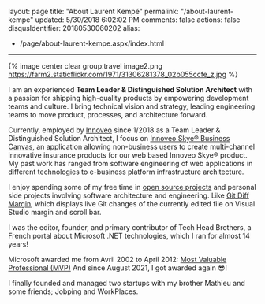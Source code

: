 layout: page
title: "About Laurent Kempé"
permalink: "/about-laurent-kempe"
updated: 5/30/2018 6:02:02 PM
comments: false
actions: false
disqusIdentifier: 20180530060202
alias:
 - /page/about-laurent-kempe.aspx/index.html
---

{% image center clear group:travel image2.png https://farm2.staticflickr.com/1971/31306281378_02b055ccfe_z.jpg %}

I am an experienced **Team Leader & Distinguished Solution Architect** with a passion for shipping high-quality products by empowering development teams and culture. I bring technical vision and strategy, leading engineering teams to move product, processes, and architecture forward.

Currently, employed by [Innoveo](https://www.innoveo.com/ "innoveo ") since 1/2018 as a Team Leader & Distinguished Solution Architect, I focus on [Innoveo Skye® Business Canvas](https://www.youtube.com/watch?v=5ZmjSN1WAps&t=5s), an application allowing non-business users to create multi-channel innovative insurance products for our web based Innoveo Skye® product. My past work has ranged from software engineering of web applications in different technologies to e-business platform infrastructure architecture.

I enjoy spending some of my free time in [open source projects](https://github.com/laurentkempe/) and personal side projects involving software architecture and engineering.
Like [Git Diff Margin](https://github.com/laurentkempe/GitDiffMargin), which displays live Git changes of the currently edited file on Visual Studio margin and scroll bar.

I was the editor, founder, and primary contributor of Tech Head Brothers, a French portal about Microsoft .NET technologies, which I ran for almost 14 years!  

Microsoft awarded me from Avril 2002 to April 2012: [Most Valuable Professional (MVP)](https://mvp.microsoft.com/en-us/PublicProfile/7749?fullName=Laurent%20%20Kemp%C3%A9)
And since August 2021, I got awarded again 😎!

I finally founded and managed two startups with my brother Mathieu and some friends; Jobping and WorkPlaces.
